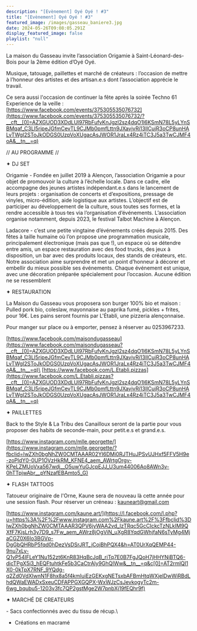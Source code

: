 ```yaml
---
description: "[Evènement] Oyé Oyé ! #3"
title: "[Evènement] Oyé Oyé ! #3"
featured_image: /images/gasseau_baniere3.jpg
date: 2024-05-26T09:08:05.291Z
display_featured_image: false
playlist: "null"
---
```

La maison du Gasseau invite l’association Origamie à Saint-Léonard-des-Bois pour la 2ème édition d’Oyé Oyé.

Musique, tatouage, paillettes et marché de créateurs : l’occasion de mettre à l’honneur des artistes et des artisan.e.s dont l’association apprécie le travail.

<!--more-->

Ce sera aussi l'occasion de continuer la fête après la soirée Techno 61 Experience de la veille : [https://www.facebook.com/events/375305535076732](https://www.facebook.com/events/375305535076732/?__cft__[0]=AZXGUOD3XDdLUl97RbFufvKnJgzl2sz4dqO1l6KSmN78L5yLYnSBMqaf_C3Ll5ripeJGfmCevTL9CJMb0pmfLttn9JXavjvRi13lICujR3oCP8unHALvTWgI2SToJkODGS0UzpVoXUgacAsJWOR1JraLx4Rz4iTC3J5a3TwCJMF4oA&__tn__=q)

// AU PROGRAMME //

✦ DJ SET

Origamie - Fondée en juillet 2019 à Alençon, l’association Origamie a pour objet de promouvoir la culture à l’échelle locale. Dans ce cadre, elle accompagne des jeunes artistes indépendant.e.s dans le lancement de leurs projets : organisation de concerts et d’expositions, pressage de vinyles, micro-édition, aide logistique aux artistes. L’objectif est de participer au développement de la culture, sous toutes ses formes, et la rendre accessible à tous·tes via l’organisation d’événements. L’association organise notamment, depuis 2023, le festival Talbot Machine à Alençon.

Ladacore - c’est une petite vingtaine d’événements créés depuis 2015. Des fêtes à taille humaine où l’on propose une programmation musicale, principalement électronique (mais pas que !), un espace où se détendre entre amis, un espace restauration avec des food trucks, des jeux à disposition, un bar avec des produits locaux, des stands de créateurs, etc.\
Notre association aime surprendre et met un point d’honneur à décorer et embellir du mieux possible ses événements. Chaque événement est unique, avec une décoration préparée spécialement pour l’occasion. Aucune édition ne se ressemblent

✦ RESTAURATION

La Maison du Gasseau vous proposera son burger 100% bio et maison : Pulled pork bio, coleslaw, mayonnaise au paprika fumé, pickles + frites, pour 16€. Les pains seront fournis par L'Établi, une pizzeria alençonnaise.

Pour manger sur place ou à emporter, pensez à réserver au 0253967233.

[https://www.facebook.com/maisondugasseau](https://www.facebook.com/maisondugasseau?__cft__[0]=AZXGUOD3XDdLUl97RbFufvKnJgzl2sz4dqO1l6KSmN78L5yLYnSBMqaf_C3Ll5ripeJGfmCevTL9CJMb0pmfLttn9JXavjvRi13lICujR3oCP8unHALvTWgI2SToJkODGS0UzpVoXUgacAsJWOR1JraLx4Rz4iTC3J5a3TwCJMF4oA&__tn__=q)\
[https://www.facebook.com/L.Etabli.pizzas](https://www.facebook.com/L.Etabli.pizzas?__cft__[0]=AZXGUOD3XDdLUl97RbFufvKnJgzl2sz4dqO1l6KSmN78L5yLYnSBMqaf_C3Ll5ripeJGfmCevTL9CJMb0pmfLttn9JXavjvRi13lICujR3oCP8unHALvTWgI2SToJkODGS0UzpVoXUgacAsJWOR1JraLx4Rz4iTC3J5a3TwCJMF4oA&__tn__=q)

✦ PAILLETTES

Back to the Style & La Tribu des Canailloux seront de la partie pour vous proposer des habits de seconde-main, pour petit.e.s et grand.e.s.

[https://www.instagram.com/mlle.georgette/](https://www.instagram.com/mlle.georgette/?fbclid=IwZXh0bgNhZW0CMTAAAR02YI6DMi0RJTHuJPSvUJHxf5FFV5H9e-zoPldY0-0UP1OVzHkRM_KFNE4_aem_AWrtgOrgv-KPeLZMUoVxa567wdj__O5uwYuGJcpEJJ_U3um44006Ao8AWn3v-0hTTpjwAbr__pYNzafEBAmto5_G)

✦ FLASH TATTOOS

Tatoueur originaire de l'Orne, Kaune sera de nouveau là cette année pour une session flash. Pour réserver un créneau : kauneart@gmail.com

[https://www.instagram.com/kaune.art/](https://l.facebook.com/l.php?u=https%3A%2F%2Fwww.instagram.com%2Fkaune.art%2F%3Ffbclid%3DIwZXh0bgNhZW0CMTAAAR3QPV6jyWAA2vd_IzTRqc5GcCIckcTzNLkIM9QXfF7KjsLrh3y7D9_s7Fw_aem_AWrz8jOgViN_uXgR8YqdGWhjfaN6sTyMg4MjaCGZ0X6Io3BGVp-DgGbQHRbP5fqd0hDezVsDSrJRT_jCojBhPQX4&h=AT0UrXqQEMP44-9nu7xLy-Q1vP54IFLeY1Nu152zt6KnR83HqBcJqB_riTq7E0B7FgJQoH7jHHYNjBTQ6-dicTPgX5i3_hEQFtuhtkFe5b3CaCtrAly9GhQIWw&__tn__=q&c[0]=AT2rmlQI1X0-0kTpX7RNF_9YQdg-q2Zd0VdXIwnN1F8hx8a5f4kmIuiEzGEKxgNETsxbAFBmHtqWXjelDwWiRBdLhdQWaEWADxSxeuCDFAPPGXGQPX-WxWJzCsJevkogyTc2m-6wg_bqubu5-1203v3fc7QP2gstMge2W7pnbXj19fEQhr9f)

✦ MARCHÉ DE CREATEURS

\- Sacs confectionnés avec du tissu de récup.\
- Créations en macramé